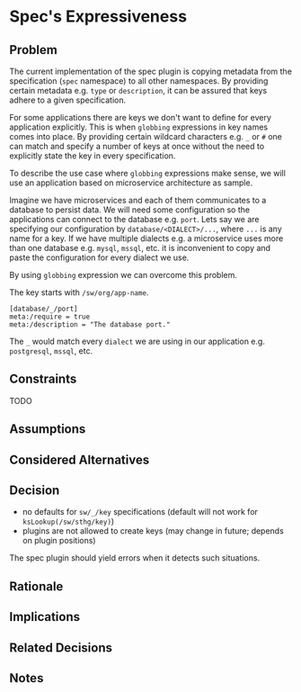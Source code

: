 # Spec's Expressiveness

## Problem

The current implementation of the spec plugin is copying metadata from the specification
(`spec` namespace) to all other namespaces. By providing certain metadata e.g. 
`type` or `description`, it can be assured that keys adhere to a given specification. 

For some applications there are keys we don't want to define for every application explicitly.
This is when `globbing` expressions in key names comes into place. By providing certain wildcard
characters e.g. `_` or `#` one can match and specify a number of keys at once without the need
to explicitly state the key in every specification.

To describe the use case where `globbing` expressions make sense, we will use an application
based on microservice architecture as sample.

Imagine we have microservices and each of them communicates to a database to persist data. We
will need some configuration so the applications can connect to the database e.g. `port`. Lets
say we are specifying our configuration by `database/<DIALECT>/...`, where `...` is any name
for a key. If we have multiple dialects e.g. a microservice uses more than one database e.g. `mysql`, `mssql`, etc. it is inconvenient to copy and paste the configuration for every 
dialect we use.

By using `globbing` expression we can overcome this problem.

The key starts with `/sw/org/app-name`.
```ni
[database/_/port]
meta:/require = true
meta:/description = "The database port."
```
The `_` would match every `dialect` we are using in our application e.g. `postgresql`, `mssql`, etc.

## Constraints

TODO

## Assumptions

## Considered Alternatives

## Decision

- no defaults for `sw/_/key` specifications (default will not work for `ksLookup(/sw/sthg/key)`)
- plugins are not allowed to create keys (may change in future; depends on plugin positions)

The spec plugin should yield errors when it detects such situations.

## Rationale

## Implications

## Related Decisions

## Notes
